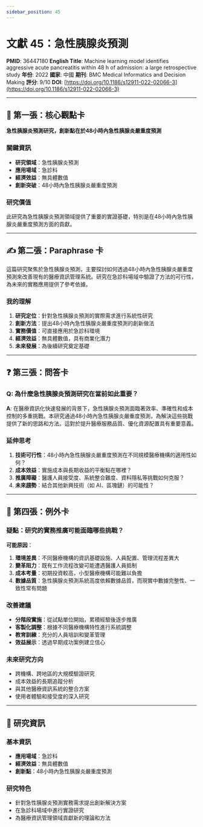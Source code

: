 ```yaml
---
sidebar_position: 45
---
```


# 文獻 45：急性胰腺炎預測

**PMID**: 36447180
**English Title**: Machine learning model identifies aggressive acute pancreatitis within 48 h of admission: a large retrospective study
**年份**: 2022
**國家**: 中國
**期刊**: BMC Medical Informatics and Decision Making
**評分**: 9/10
**DOI**: [https://doi.org/10.1186/s12911-022-02066-3](https://doi.org/10.1186/s12911-022-02066-3)

---

## 📌 第一張：核心觀點卡

**急性胰腺炎預測研究，創新點在於48小時內急性胰腺炎嚴重度預測**

### 關鍵資訊
- **研究領域**：急性胰腺炎預測
- **應用場域**：急診科
- **經濟效益**：無具體數值
- **創新突破**：48小時內急性胰腺炎嚴重度預測

### 研究價值
此研究為急性胰腺炎預測領域提供了重要的實證基礎，特別是在48小時內急性胰腺炎嚴重度預測方面的貢獻。

---

## ✍️ 第二張：Paraphrase 卡

這篇研究聚焦於急性胰腺炎預測，主要探討如何透過48小時內急性胰腺炎嚴重度預測來改善現有的醫療資訊管理系統。研究在急診科場域中驗證了方法的可行性，為未來的實務應用提供了參考依據。

### 我的理解
1. **研究定位**：針對急性胰腺炎預測的實際需求進行系統性研究
2. **創新方法**：提出48小時內急性胰腺炎嚴重度預測的創新做法
3. **實務價值**：可直接應用於急診科環境
4. **經濟效益**：無具體數值，具有商業化潛力
5. **未來發展**：為後續研究奠定基礎

---

## ❓ 第三張：問答卡

### Q: 為什麼急性胰腺炎預測研究在當前如此重要？

**A**: 在醫療資訊化快速發展的背景下，急性胰腺炎預測面臨著效率、準確性和成本控制的多重挑戰。本研究通過48小時內急性胰腺炎嚴重度預測，為解決這些挑戰提供了新的思路和方法。這對於提升醫療服務品質、優化資源配置具有重要意義。

### 延伸思考
1. **技術可行性**：48小時內急性胰腺炎嚴重度預測在不同規模醫療機構的適用性如何？
2. **成本效益**：實施成本與長期收益的平衡點在哪裡？
3. **推廣障礙**：醫護人員接受度、系統整合難度、資料隱私等挑戰如何克服？
4. **未來趨勢**：結合其他新興技術（如 AI、區塊鏈）的可能性？

---

## 🤔 第四張：例外卡

### 疑點：研究的實務推廣可能面臨哪些挑戰？

**可能原因**：
1. **環境差異**：不同醫療機構的資訊基礎設施、人員配置、管理流程差異大
2. **變革阻力**：既有工作流程改變可能遭遇醫護人員抵制
3. **成本考量**：初期投資較高，小型醫療機構可能難以負擔
4. **數據品質**：急性胰腺炎預測系統高度依賴數據品質，而現實中數據完整性、一致性常有問題

### 改善建議
- **分階段實施**：從試點單位開始，累積經驗後逐步推廣
- **客製化調整**：根據不同醫療機構特性進行系統調整
- **教育訓練**：充分的人員培訓和變革管理
- **效益展示**：透過早期成功案例建立信心

### 未來研究方向
- 跨機構、跨地區的大規模驗證研究
- 成本效益的長期追蹤分析
- 與其他醫療資訊系統的整合方案
- 使用者體驗和接受度的深入研究

---

## 📄 研究資訊

### 基本資訊
- **應用場域**：急診科
- **經濟效益**：無具體數值
- **創新點**：48小時內急性胰腺炎嚴重度預測

### 研究特色
- 針對急性胰腺炎預測實務需求提出創新解決方案
- 在急診科場域中進行實證研究
- 為醫療資訊管理領域貢獻新的理論和方法
